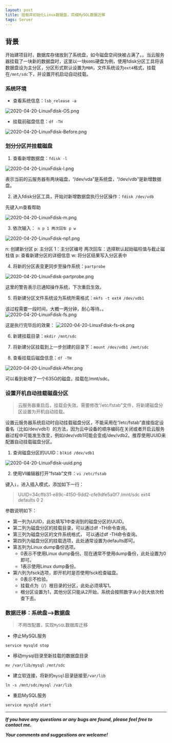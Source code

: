 ```yaml
---
layout: post
title: 挂载并初始化Linux数据盘，完成MySQL数据迁移
tags: Server
---
```


## 背景

开始建项目时，数据库存储放到了系统盘，如今磁盘空间快被占满了。。当云服务器挂载了一块新的数据盘时，这里以一块`600G`硬盘为例，使用fdisk分区工具将该数据盘设为主分区，分区形式默认设置为`MBR`，文件系统设为`ext4`格式，挂载在`/mnt/sdc`下，并设置开机启动自动挂载。

### 系统环境

- 查看系统信息：`lsb_release -a`

![2020-04-20-LinuxFdisk-OS.png](https://github.com/heartsuit/heartsuit.github.io/raw/master/pictures/2020-04-20-LinuxFdisk-OS.png)

- 挂载前磁盘信息：`df -TH`

![2020-04-20-LinuxFdisk-Before.png](https://github.com/heartsuit/heartsuit.github.io/raw/master/pictures/2020-04-20-LinuxFdisk-Before.png)

### 划分分区并挂载磁盘

1. 查看新增数据盘：`fdisk -l`

![2020-04-20-LinuxFdisk-l.png](https://github.com/heartsuit/heartsuit.github.io/raw/master/pictures/2020-04-20-LinuxFdisk-l.png)

表示当前的云服务器有两块磁盘，“/dev/vda”是系统盘，“/dev/vdb”是新增数据盘。

2. 进入fdisk分区工具，开始对新增数据盘执行分区操作：`fdisk /dev/vdb`

先键入m查看帮助

![2020-04-20-LinuxFdisk-m.png](https://github.com/heartsuit/heartsuit.github.io/raw/master/pictures/2020-04-20-LinuxFdisk-m.png)

3. 依次输入：` n p 1 两次回车 p w`

![2020-04-20-LinuxFdisk-np1.png](https://github.com/heartsuit/heartsuit.github.io/raw/master/pictures/2020-04-20-LinuxFdisk-np1.png)

n: 创建新分区
p: 主分区
1：主分区编号
两次回车：选择默认起始磁柱值与截止磁柱值
p: 查看新建分区的详细信息
w: 将分区结果写入分区表中

4. 将新的分区表变更同步至操作系统：`partprobe`

![2020-04-20-LinuxFdisk-partprobe.png](https://github.com/heartsuit/heartsuit.github.io/raw/master/pictures/2020-04-20-LinuxFdisk-partprobe.png)

这里的警告表示已通知操作系统，下次重启生效。

5. 将新建分区文件系统设为系统所需格式：`mkfs -t ext4 /dev/vdb1`

该过程需要一段时间，大概一两分钟，耐心等待。。
![2020-04-20-LinuxFdisk-fs.png](https://github.com/heartsuit/heartsuit.github.io/raw/master/pictures/2020-04-20-LinuxFdisk-fs.png)


这是执行完毕后的效果：
![2020-04-20-LinuxFdisk-fs-ok.png](https://github.com/heartsuit/heartsuit.github.io/raw/master/pictures/2020-04-20-LinuxFdisk-fs-ok.png)

6. 新建挂载目录：`mkdir /mnt/sdc`

7. 将新建分区挂载到上一步创建的目录下：`mount /dev/vdb1 /mnt/sdc`

8. 查看挂载后磁盘信息：`df -TH`

![2020-04-20-LinuxFdisk-After.png](https://github.com/heartsuit/heartsuit.github.io/raw/master/pictures/2020-04-20-LinuxFdisk-After.png)

可以看到新增了一个635G的磁盘，挂载在/mnt/sdc。

### 设置开机自动挂载磁盘分区

> 云服务器重启后，挂载会失效。需要修改“/etc/fstab”文件，将新建磁盘分区设置为开机自动挂载。

设置云服务器系统启动时自动挂载磁盘分区，不能采用在“/etc/fstab”直接指定设备名（比如/dev/vdb1）的方法，因为云中设备的顺序编码在关闭或者开启云服务器过程中可能发生改变，例如/dev/vdb1可能会变成/dev/vdb2。推荐使用UUID来配置自动挂载磁盘分区。

1. 查询磁盘分区的UUID：`blkid /dev/vdb1`

![2020-04-20-LinuxFdisk-uuid.png](https://github.com/heartsuit/heartsuit.github.io/raw/master/pictures/2020-04-20-LinuxFdisk-uuid.png)

2. 使用VI编辑器打开“fstab”文件：`vi /etc/fstab`

键入`i`，进入插入模式，添加如下一行：

> UUID=34cffb31-e89c-4150-9dd2-cfe9dfe5a0f7 /mnt/sdc                ext4    defaults        0 2

参数说明如下：
- 第一列为UUID，此处填写1中查询到的磁盘分区的UUID。
- 第二列为磁盘分区的挂载目录，可以通过df -TH命令查询。
- 第三列为磁盘分区的文件系统格式， 可以通过df -TH命令查询。
- 第四列为磁盘分区的挂载选项，此处通常设置为defaults即可。
- 第五列为Linux dump备份选项。
    - 0表示不使用Linux dump备份。现在通常不使用dump备份，此处设置为0即可。
    - 1表示使用Linux dump备份。
- 第六列为fsck选项，即开机时是否使用fsck检查磁盘。
    - 0表示不检验。
    - 挂载点为（/）根目录的分区，此处必须填写1。
    - 根分区设置为1，其他分区只能从2开始，系统会按照数字从小到大依次检查下去。


### 数据迁移：系统盘—>数据盘

> 不用改配置，实现`MySQL`数据库迁移

- 停止MySQL服务

`service mysqld stop`

- 移动mysql目录至新挂载的数据盘目录

`mv /var/lib/mysql /mnt/sdc`

- 建立软连接，将新的`mysql`目录链接至`/var/lib`

`ln -s /mnt/sdc/mysql /var/lib`

- 重启MySQL服务

`service mysqld start`

---

***If you have any questions or any bugs are found, please feel free to contact me.***

***Your comments and suggestions are welcome!***